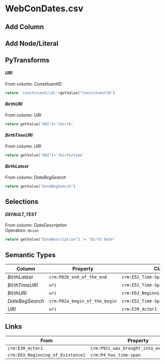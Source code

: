 # WebConDates.csv

## Add Column

## Add Node/Literal

## PyTransforms
#### _URI_
From column: _ConstituentID_
``` python
return 'constituent/id/'+getValue("ConstituentID")
```

#### _BirthURI_
From column: _URI_
``` python
return getValue("URI")+'/birth'
```

#### _BirthTimeURI_
From column: _URI_
``` python
return getValue("URI")+'/birth/time'
```

#### _BirthLatest_
From column: _DateBegSearch_
``` python
return getValue("DateBegSearch")
```


## Selections
#### _DEFAULT_TEST_
From column: _DateDescription_
<br>Operation: `Union`
``` python
return getValue("DateDescription") != "Birth Date"
```


## Semantic Types
| Column | Property | Class |
|  ----- | -------- | ----- |
| _BirthLatest_ | `crm:P82b_end_of_the_end` | `crm:E52_Time-Span1`|
| _BirthTimeURI_ | `uri` | `crm:E52_Time-Span1`|
| _BirthURI_ | `uri` | `crm:E63_Beginning_of_Existence1`|
| _DateBegSearch_ | `crm:P82a_begin_of_the_begin` | `crm:E52_Time-Span1`|
| _URI_ | `uri` | `crm:E39_Actor1`|


## Links
| From | Property | To |
|  --- | -------- | ---|
| `crm:E39_Actor1` | `crm:P92i_was_brought_into_existence_by` | `crm:E63_Beginning_of_Existence1`|
| `crm:E63_Beginning_of_Existence1` | `crm:P4_has_time-span` | `crm:E52_Time-Span1`|
